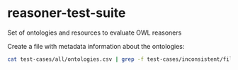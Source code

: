 # reasoner-test-suite
Set of ontologies and resources to evaluate OWL reasoners


Create a file with metadata information about the ontologies:
```bash
cat test-cases/all/ontologies.csv | grep -f test-cases/inconsistent/filelist.txt > test-cases/inconsistent/filelist.csv
```